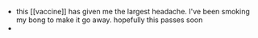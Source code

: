 - this [[vaccine]] has given me the largest headache. I've been smoking my bong to make it go away. hopefully this passes soon
- 